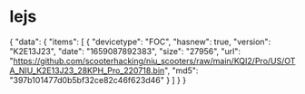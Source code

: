 # lejs
{
    "data": {
        "items": [
            {
                "devicetype": "FOC",
                "hasnew": true,
                "version": "K2E13J23",
                "date": "1659087892383",
                "size": "27956",
                "url": "https://github.com/scooterhacking/niu_scooters/raw/main/KQI2/Pro/US/OTA_NIU_K2E13J23_28KPH_Pro_220718.bin",
                "md5": "397b101477d0b5bf32ce82c46f623d46"
            }
        ]
    }
}
